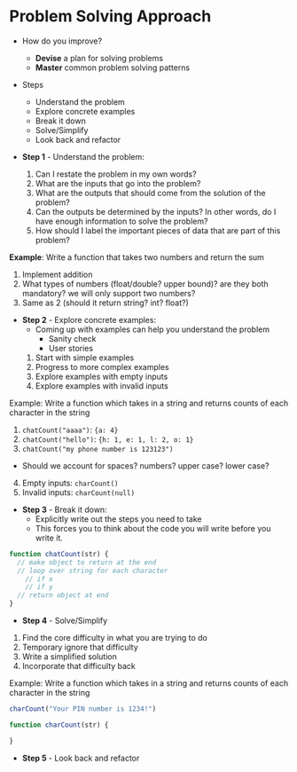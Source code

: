 # Problem Solving Approach

* How do you improve?
  * **Devise** a plan for solving problems
  * **Master** common problem solving patterns

* Steps
  * Understand the problem
  * Explore concrete examples
  * Break it down
  * Solve/Simplify
  * Look back and refactor

* **Step 1** - Understand the problem:
  1. Can I restate the problem in my own words?
  2. What are the inputs that go into the problem?
  3. What are the outputs that should come from the solution of the problem?
  4. Can the outputs be determined by the inputs? In other words, do I have enough information to solve the problem?
  5. How should I label the important pieces of data that are part of this problem?

**Example**:
Write a function that takes two numbers and return the sum

  1. Implement addition
  2. What types of numbers (float/double? upper bound)? are they both mandatory? we will only support two numbers?
  3. Same as 2 (should it return string? int? float?)

* **Step 2** - Explore concrete examples:
  * Coming up with examples can help you understand the problem
    * Sanity check
    * User stories
  1. Start with simple examples
  2. Progress to more complex examples
  3. Explore examples with empty inputs
  4. Explore examples with invalid inputs

Example: Write a function which takes in a string and returns counts of each character in the string

1. `chatCount("aaaa")`: `{a: 4}`
2. `chatCount("hello")`: `{h: 1, e: 1, l: 2, o: 1}`
3. `chatCount("my phone number is 123123")`
  * Should we account for spaces? numbers? upper case? lower case?
4. Empty inputs: `charCount()`
5. Invalid inputs: `charCount(null)`

* **Step 3** - Break it down:
  * Explicitly write out the steps you need to take
  * This forces you to think about the code you will write before you write it.

```javascript
function chatCount(str) {
  // make object to return at the end
  // loop over string for each character
    // if x
    // if y
  // return object at end
}
```

* **Step 4** - Solve/Simplify

1. Find the core difficulty in what you are trying to do
2. Temporary ignore that difficulty
3. Write a simplified solution
4. Incorporate that difficulty back

Example: Write a function which takes in a string and returns counts of each character in the string

```javascript
charCount("Your PIN number is 1234!")

function charCount(str) {

}
```

* **Step 5** - Look back and refactor

